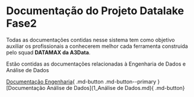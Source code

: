 # **Documentação  do Projeto Datalake Fase2**

Todas as documentações contidas nesse sistema tem como objetivo auxiliar os profissionais a conhecerem melhor cada ferramenta construida pelo squad **DATAMAX da A3Data**.

Estão contidas as documentações relacionadas à Engenharia de Dados e Análise de Dados


[Documentação Engenharia](#){ .md-button .md-button--primary }
[Documentação Análise de Dados](1_Análise de Dados.md){ .md-button}